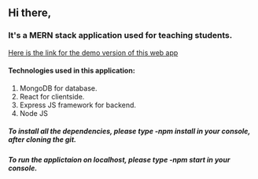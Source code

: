 ## Hi there,
### It's a MERN stack application used for teaching students.
[Here is the link for the demo version of this web app](https://infoshkola2.herokuapp.com "Mern Demo")
#### Technologies used in this application:
1. MongoDB for database.
2. React for clientside.
3. Express JS framework for backend.
4. Node JS
##### To install all the dependencies, please type -npm install in your console, after cloning the git.
##### To run the applictaion on localhost, please type -npm start in your console.

